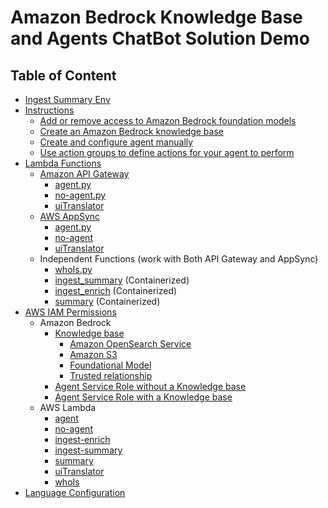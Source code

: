 # Amazon Bedrock Knowledge Base and Agents ChatBot Solution Demo

## Table of Content
- [Ingest Summary Env](https://github.com/developersolutions2024/bedrock-knowledgebase-and-agents/tree/main/ingest_summary)
- [Instructions](https://github.com/developersolutions2024/bedrock-knowledgebase-and-agents/tree/main/intructions)
  - [Add or remove access to Amazon Bedrock foundation models](https://github.com/developersolutions2024/bedrock-knowledgebase-and-agents/blob/main/intructions/Add%20or%20remove%20access%20to%20Amazon%20Bedrock%20foundation%20models.md)
  - [Create an Amazon Bedrock knowledge base](https://github.com/developersolutions2024/bedrock-knowledgebase-and-agents/blob/main/intructions/Create%20an%20Amazon%20Bedrock%20knowledge%20base.md)
  - [Create and configure agent manually](https://github.com/developersolutions2024/bedrock-knowledgebase-and-agents/blob/main/intructions/Create%20and%20configure%20agent%20manually.md)
  - [Use action groups to define actions for your agent to perform](https://github.com/developersolutions2024/bedrock-knowledgebase-and-agents/blob/main/intructions/Use%20action%20groups%20to%20define%20actions%20for%20your%20agent%20to%20perform.md)
- [Lambda Functions](https://github.com/developersolutions2024/bedrock-knowledgebase-and-agents/tree/main/lambda-functions)
  - [Amazon API Gateway](https://github.com/developersolutions2024/bedrock-knowledgebase-and-agents/tree/main/lambda-functions/api-gateway-lambdas)
    - [agent.py](https://github.com/developersolutions2024/bedrock-knowledgebase-and-agents/blob/main/lambda-functions/api-gateway-lambdas/agent.py)
    - [no-agent.py](https://github.com/developersolutions2024/bedrock-knowledgebase-and-agents/blob/main/lambda-functions/api-gateway-lambdas/no-agent.py)
    - [uiTranslator](https://github.com/developersolutions2024/bedrock-knowledgebase-and-agents/blob/main/lambda-functions/uiTranslator.py)      
  - [AWS AppSync](https://github.com/developersolutions2024/bedrock-knowledgebase-and-agents/tree/main/lambda-functions/appsync-lambdas)
    - [agent.py](https://github.com/developersolutions2024/bedrock-knowledgebase-and-agents/blob/main/lambda-functions/appsync-lambdas/agent.py)
    - [no-agent](https://github.com/developersolutions2024/bedrock-knowledgebase-and-agents/blob/main/lambda-functions/appsync-lambdas/no-agent.py)
    - [uiTranslator](https://github.com/developersolutions2024/bedrock-knowledgebase-and-agents/blob/main/lambda-functions/appsync-lambdas/uiTranslator.py)   
  - Independent Functions (work with Both API Gateway and AppSync)
    - [whoIs.py](https://github.com/developersolutions2024/bedrock-knowledgebase-and-agents/blob/main/lambda-functions/whoIs.py)
    - [ingest_summary](https://github.com/developersolutions2024/bedrock-knowledgebase-and-agents/tree/main/ingest_summary) (Containerized)
    - [ingest_enrich](https://github.com/developersolutions2024/bedrock-knowledgebase-and-agents/tree/main/ingest_enrich) (Containerized)
    - [summary](https://github.com/developersolutions2024/bedrock-knowledgebase-and-agents/tree/main/summary) (Containerized)
- [AWS IAM Permissions](https://github.com/developersolutions2024/bedrock-knowledgebase-and-agents/tree/main/iam-permissions)
  - Amazon Bedrock 
    - [Knowledge base](https://github.com/developersolutions2024/bedrock-knowledgebase-and-agents/tree/main/iam-permissions/bedrock/knowledgebase)
      - [Amazon OpenSearch Service](https://github.com/developersolutions2024/bedrock-knowledgebase-and-agents/blob/main/iam-permissions/bedrock/knowledgebase/AmazonBedrockOSSPolicyForKnowledgeBase.json)
      - [Amazon S3](https://github.com/developersolutions2024/bedrock-knowledgebase-and-agents/blob/main/iam-permissions/bedrock/knowledgebase/AmazonBedrockS3PolicyForKnowledgeBase.json)
      - [Foundational Model](https://github.com/developersolutions2024/bedrock-knowledgebase-and-agents/blob/main/iam-permissions/bedrock/knowledgebase/FoundationalModelPolicyForKnowledgeBase.json)
      - [Trusted relationship](https://github.com/developersolutions2024/bedrock-knowledgebase-and-agents/blob/main/iam-permissions/bedrock/knowledgebase/trusted-entities.json)
    - [Agent Service Role without a Knowledge base](https://github.com/developersolutions2024/bedrock-knowledgebase-and-agents/blob/main/iam-permissions/bedrock/agent-service-role-without-a-kb.json)
    - [Agent Service Role with a Knowledge base](https://github.com/developersolutions2024/bedrock-knowledgebase-and-agents/blob/main/iam-permissions/bedrock/agent-service-role-with-a-kb.json)
  - AWS Lambda
    - [agent](https://github.com/developersolutions2024/bedrock-knowledgebase-and-agents/blob/main/iam-permissions/lambda/agent.json)
    - [no-agent](https://github.com/developersolutions2024/bedrock-knowledgebase-and-agents/blob/main/iam-permissions/lambda/no-agent.json)
    - [ingest-enrich](https://github.com/developersolutions2024/bedrock-knowledgebase-and-agents/blob/main/iam-permissions/lambda/ingest-enrich.json)
    - [ingest-summary](https://github.com/developersolutions2024/bedrock-knowledgebase-and-agents/blob/main/iam-permissions/lambda/ingest-summary.json)
    - [summary](https://github.com/developersolutions2024/bedrock-knowledgebase-and-agents/blob/main/iam-permissions/lambda/summary.json)    
    - [uiTranslator](https://github.com/developersolutions2024/bedrock-knowledgebase-and-agents/blob/main/iam-permissions/lambda/uiTranslator.json)
    - [whoIs](https://github.com/developersolutions2024/bedrock-knowledgebase-and-agents/blob/main/iam-permissions/lambda/whoIs.json)
- [Language Configuration](https://github.com/developersolutions2024/bedrock-knowledgebase-and-agents/blob/main/language-config/translation.json)
   

